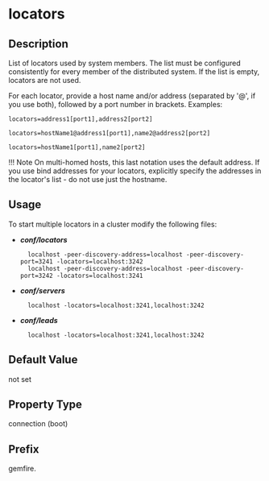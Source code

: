 # locators


## Description

List of locators used by system members. The list must be configured consistently for every member of the distributed system. If the list is empty, locators are not used.

For each locator, provide a host name and/or address (separated by '@', if you use both), followed by a port number in brackets. Examples:

```pre
locators=address1[port1],address2[port2]
```

```pre
locators=hostName1@address1[port1],name2@address2[port2]
```

```pre
locators=hostName1[port1],name2[port2]
```

!!! Note
	On multi-homed hosts, this last notation uses the default address. If you use bind addresses for your locators, explicitly specify the addresses in the locator's list - do not use just the hostname. 

## Usage
To start multiple locators in a cluster modify the following files: 

- ***conf/locators***

        localhost -peer-discovery-address=localhost -peer-discovery-port=3241 -locators=localhost:3242
        localhost -peer-discovery-address=localhost -peer-discovery-port=3242 -locators=localhost:3241

- ***conf/servers***

	    localhost -locators=localhost:3241,localhost:3242


- ***conf/leads***

	    localhost -locators=localhost:3241,localhost:3242


## Default Value

not set

## Property Type

connection (boot)

## Prefix

gemfire.
